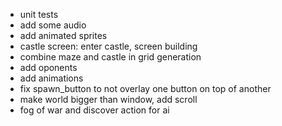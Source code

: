 - unit tests
- add some audio
- add animated sprites
- castle screen: enter castle, screen building
- combine maze and castle in grid generation
- add oponents
- add animations
- fix spawn_button to not overlay one button on top of another
- make world bigger than window, add scroll
- fog of war and discover action for ai
	
